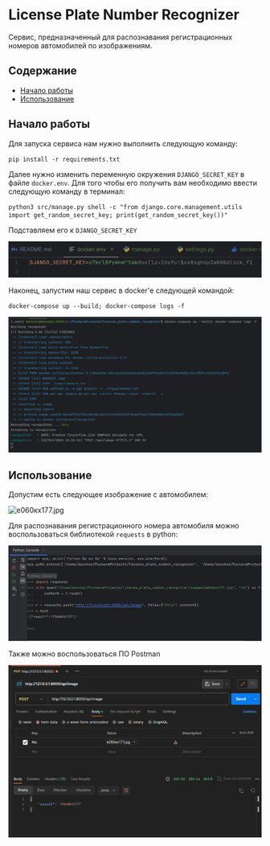 # License Plate Number Recognizer

Сервис, предназначенный для распознавания регистрационных номеров автомобилей по изображениям.

## Содержание
- [Начало работы](#начало-работы)
- [Использование](#использование)


## Начало работы


Для запуска сервиса нам нужно выполнить следующую команду:

```
pip install -r requirements.txt
```

Далее нужно изменить переменную окружения `DJANGO_SECRET_KEY` в файле `docker.env`. Для того чтобы его получить вам необходимо ввести следующую команду в терминал:

```
python3 src/manage.py shell -c "from django.core.management.utils import get_random_secret_key; print(get_random_secret_key())"
```

Подставляем его к `DJANGO_SECRET_KEY`

![secret_key.png](images/secret_key.png)

Наконец, запустим наш сервис в docker'е следующей командой:

```
docker-compose up --build; docker-compose logs -f
```

![docker_logs.png](images/docker_logs.png)

## Использование

Допустим есть следующее изображение с автомобилем:

![е060кх177.jpg](images/е060кх177.jpg)

Для распознавания регистрационного номера автомобиля можно воспользоваться библиотекой `requests` в python:

![requests.png](images/requests.png)

Также можно воспользоваться ПО Postman

![postman.png](images/postman.png)



